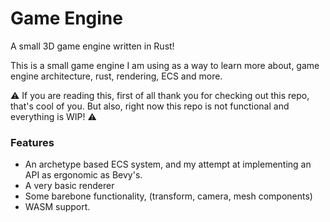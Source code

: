 # Game Engine

A small 3D game engine written in Rust!

This is a small game engine I am using as a way to learn more about, game engine architecture, rust, rendering, ECS and more.

:warning: If you are reading this, first of all thank you for checking out this repo, that's cool of you. But also, right now this repo is not functional and everything is WIP! :warning:

### Features
- An archetype based ECS system, and my attempt at implementing an API as ergonomic as Bevy's.
- A very basic renderer
- Some barebone functionality, (transform, camera, mesh components)
- WASM support.
